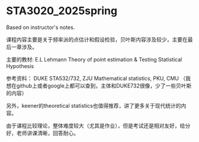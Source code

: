# STA3020_2025spring
Based on instructor's notes. 

课程内容主要是关于频率派的点估计和假设检验，贝叶斯内容涉及较少，主要在最后一章涉及。

主要的教材: E.L Lehmann Theory of point estimation & Testing Statistical Hypothesis

参考资料： DUKE STA532/732, ZJU Mathematical statistics, PKU, CMU （我想在github上或者google上都可以查到，主体和DUKE732很像，少了一些贝叶斯的内容）

另外，keener的theoretical statistics也值得推荐，讲了更多关于现代统计的内容。

由于课程比较理论，整体难度较大（尤其是作业），但是考试还是相对友好，给分好，老师讲课清晰，回答耐心。
